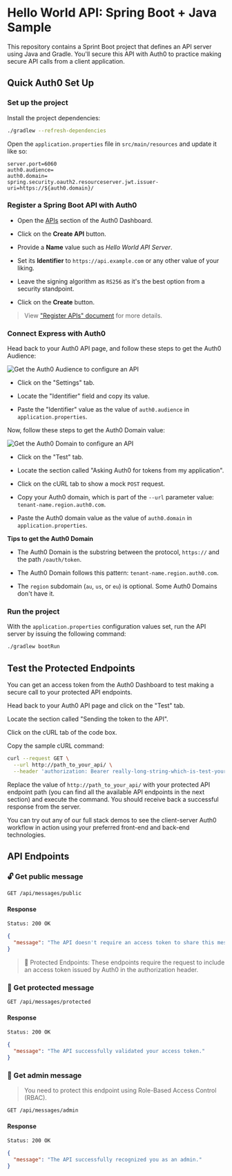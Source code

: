 # Hello World API: Spring Boot + Java Sample

This repository contains a Sprint Boot project that defines an API server using Java and Gradle. You'll secure this API with Auth0 to practice making secure API calls from a client application.

## Quick Auth0 Set Up

### Set up the project

Install the project dependencies:

```bash
./gradlew --refresh-dependencies
```

Open the `application.properties` file in `src/main/resources` and update it like so:

```properties
server.port=6060
auth0.audience=
auth0.domain=
spring.security.oauth2.resourceserver.jwt.issuer-uri=https://${auth0.domain}/
```

### Register a Spring Boot API with Auth0

- Open the [APIs](https://manage.auth0.com/#/apis) section of the Auth0 Dashboard.

- Click on the **Create API** button.

- Provide a **Name** value such as _Hello World API Server_.

- Set its **Identifier** to `https://api.example.com` or any other value of your liking.

- Leave the signing algorithm as `RS256` as it's the best option from a security standpoint.

- Click on the **Create** button.

> View ["Register APIs" document](https://auth0.com/docs/get-started/set-up-apis) for more details.

### Connect Express with Auth0

Head back to your Auth0 API page, and follow these steps to get the Auth0 Audience:

![Get the Auth0 Audience to configure an API](https://images.ctfassets.net/23aumh6u8s0i/1CaZWZK062axeF2cpr884K/cbf29676284e12f8e234545de05dac58/get-the-auth0-audience)

- Click on the "Settings" tab.

- Locate the "Identifier" field and copy its value.

- Paste the "Identifier" value as the value of `auth0.audience` in `application.properties`.

Now, follow these steps to get the Auth0 Domain value:

![Get the Auth0 Domain to configure an API](https://images.ctfassets.net/23aumh6u8s0i/37J4EUXKJWZxHIyxAQ8SYI/d968d967b5e954fc400163638ac2625f/get-the-auth0-domain)

- Click on the "Test" tab.

- Locate the section called "Asking Auth0 for tokens from my application".

- Click on the cURL tab to show a mock `POST` request.

- Copy your Auth0 domain, which is part of the `--url` parameter value: `tenant-name.region.auth0.com`.

- Paste the Auth0 domain value as the value of `auth0.domain` in `application.properties`.


**Tips to get the Auth0 Domain**

- The Auth0 Domain is the substring between the protocol, `https://` and the path `/oauth/token`.

- The Auth0 Domain follows this pattern: `tenant-name.region.auth0.com`.

- The `region` subdomain (`au`, `us`, or `eu`) is optional. Some Auth0 Domains don't have it.

### Run the project

With the `application.properties` configuration values set, run the API server by issuing the following command:

```bash
./gradlew bootRun
```

## Test the Protected Endpoints

You can get an access token from the Auth0 Dashboard to test making a secure call to your protected API endpoints.

Head back to your Auth0 API page and click on the "Test" tab.

Locate the section called "Sending the token to the API".

Click on the cURL tab of the code box.

Copy the sample cURL command:

```bash
curl --request GET \
  --url http://path_to_your_api/ \
  --header 'authorization: Bearer really-long-string-which-is-test-your-access-token'
```

Replace the value of `http://path_to_your_api/` with your protected API endpoint path (you can find all the available API endpoints in the next section) and execute the command. You should receive back a successful response from the server.

You can try out any of our full stack demos to see the client-server Auth0 workflow in action using your preferred front-end and back-end technologies.

## API Endpoints

### 🔓 Get public message

```bash
GET /api/messages/public
```

#### Response

```bash
Status: 200 OK
```

```json
{
  "message": "The API doesn't require an access token to share this message."
}
```

> 🔐 Protected Endpoints: These endpoints require the request to include an access token issued by Auth0 in the authorization header.


### 🔐 Get protected message

```bash
GET /api/messages/protected
```

#### Response

```bash
Status: 200 OK
```

```json
{
  "message": "The API successfully validated your access token."
}
```

### 🔐 Get admin message

> You need to protect this endpoint using Role-Based Access Control (RBAC).

```bash
GET /api/messages/admin
```

#### Response

```bash
Status: 200 OK
```

```json
{
  "message": "The API successfully recognized you as an admin."
}
```
